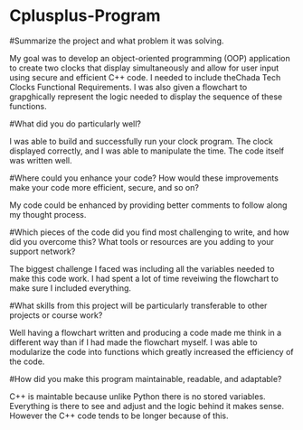 # Cplusplus-Program

#Summarize the project and what problem it was solving.

My goal was to develop an object-oriented programming (OOP) application to create two clocks that display simultaneously and allow for user input using secure and efficient C++ code. I needed to include theChada Tech Clocks Functional Requirements. I was also given a flowchart to grapghically represent the logic needed to display the sequence of these functions.

#What did you do particularly well?

I was able to build and successfully run your clock program. The clock displayed correctly, and I was able to manipulate the time. The code itself was written well.

#Where could you enhance your code? How would these improvements make your code more efficient, secure, and so on?

My code could be enhanced by providing better comments to follow along my thought process.

#Which pieces of the code did you find most challenging to write, and how did you overcome this? What tools or resources are you adding to your support network?

The biggest challenge I faced was including all the variables needed to make this code work. I had spent a lot of time reveiwing the flowchart to make sure I included everything.

#What skills from this project will be particularly transferable to other projects or course work?

Well having a flowchart written and producing a code made me think in a different way than if I had made the flowchart myself. I was able to modularize the code into functions which greatly increased the efficiency of the code.

#How did you make this program maintainable, readable, and adaptable?

C++ is maintable because unlike Python there is no stored variables. Everything is there to see and adjust and the logic behind it makes sense. However the C++ code tends to be longer because of this.

